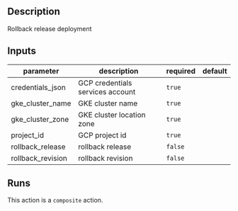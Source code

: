 <!-- action-docs-description -->
## Description

Rollback release deployment
<!-- action-docs-description -->

<!-- action-docs-inputs -->
## Inputs

| parameter | description | required | default |
| --- | --- | --- | --- |
| credentials_json | GCP credentials services account | `true` |  |
| gke_cluster_name | GKE cluster name | `true` |  |
| gke_cluster_zone | GKE cluster location zone | `true` |  |
| project_id | GCP project id | `true` |  |
| rollback_release | rollback release | `false` |  |
| rollback_revision | rollback revision | `false` |  |
<!-- action-docs-inputs -->

<!-- action-docs-outputs -->

<!-- action-docs-outputs -->

<!-- action-docs-runs -->
## Runs

This action is a `composite` action.
<!-- action-docs-runs -->
